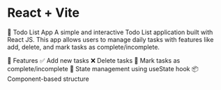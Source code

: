 # React + Vite
📝 Todo List App
A simple and interactive Todo List application built with React JS. This app allows users to manage daily tasks with features like add, delete, and mark tasks as complete/incomplete.

🚀 Features
✅ Add new tasks
❌ Delete tasks
🔄 Mark tasks as complete/incomplete
💾 State management using useState hook
📦 Component-based structure

